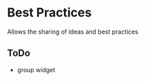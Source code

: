 Best Practices
==============

Allows the sharing of ideas and best practices

ToDo
----
- group widget
